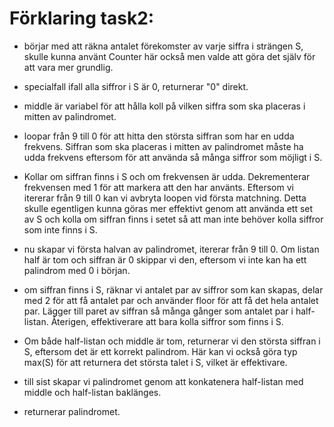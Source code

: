 # Förklaring task2:

* börjar med att räkna antalet förekomster av varje siffra i strängen S, skulle kunna använt Counter här också men valde att göra det själv för att vara mer grundlig.

*  specialfall ifall alla siffror i S är 0, returnerar "0" direkt.

* middle är variabel för att hålla koll på vilken siffra som ska placeras i mitten av palindromet.

* loopar från 9 till 0 för att hitta den största siffran som har en udda frekvens. Siffran som ska placeras i mitten av palindromet måste ha udda frekvens eftersom för att använda så många siffror som möjligt i S.

* Kollar om siffran finns i S och om frekvensen är udda. Dekrementerar frekvensen med 1 för att markera att den har använts.
Eftersom vi itererar från 9 till 0 kan vi avbryta loopen vid första matchning. Detta skulle egentligen kunna göras mer effektivt genom att använda ett set av S och kolla om siffran finns i setet så att man inte behöver kolla siffror som inte finns i S.

* nu skapar vi första halvan av palindromet, itererar från 9 till 0. Om listan half är tom och siffran är 0 skippar vi den, eftersom vi inte kan ha ett palindrom med 0 i början.

* om siffran finns i S, räknar vi antalet par av siffror som kan skapas, delar med 2 för att få antalet par och använder floor för att få det hela antalet par. Lägger till paret av siffran så många gånger som antalet par i half-listan. Återigen, effektiverare att bara kolla siffror som finns i S.

* Om både half-listan och middle är tom, returnerar vi den största siffran i S, eftersom det är ett korrekt palindrom. Här kan vi också göra typ max(S) för att returnera det största talet i S, vilket är effektivare. 

* till sist skapar vi palindromet genom att konkatenera half-listan med middle och half-listan baklänges.

* returnerar palindromet.